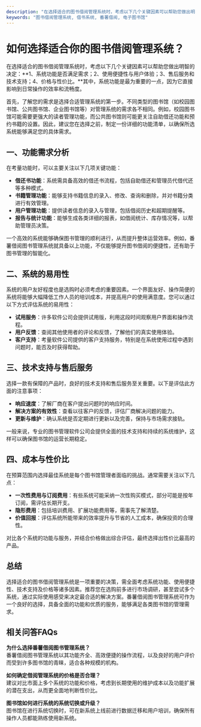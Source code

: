 ```yaml
---
description: "在选择适合的图书借阅管理系统时，考虑以下几个关键因素可以帮助您做出明智的决定：**1、系统功能是否满足需求；2、使用便捷性与用户体验；3、售后服务和技术支持；4、价格与性价比。**其中，系统功能是最为重要的一点，因为它直接影响到日常操作的效率和流畅度。"
keywords: "图书借阅管理系统, 借书系统, 番薯借阅, 电子图书馆"
---
```

# 如何选择适合你的图书借阅管理系统？

在选择适合的图书借阅管理系统时，考虑以下几个关键因素可以帮助您做出明智的决定：**1、系统功能是否满足需求；2、使用便捷性与用户体验；3、售后服务和技术支持；4、价格与性价比。**其中，系统功能是最为重要的一点，因为它直接影响到日常操作的效率和流畅度。

首先，了解您的需求是选择合适管理系统的第一步。不同类型的图书馆（如校园图书馆、公共图书馆、企业图书馆等）对管理系统的需求各不相同。例如，校园图书馆可能需要更强大的读者管理功能，而公共图书馆则可能更关注自助借还功能和预约书籍的设置。因此，建议您在选择之前，制定一份详细的功能清单，以确保所选系统能够满足您的具体需求。

## **一、功能需求分析**

在考量功能时，可以主要关注以下几项关键功能：

- **借还书功能**：系统需具备高效的借还书流程，包括自助借还和管理员代借代还等多种模式。
- **书籍管理功能**：能够支持书籍信息的录入、修改、查询和删除，并对书籍分类进行有效管理。
- **用户管理功能**：提供读者信息的录入与管理，包括借阅历史和超期提醒等。
- **报告与统计功能**：能够生成各类详细的报表，如借阅统计、库存情况等，以帮助管理员决策。
  
一个高效的系统能够确保图书管理的顺利进行，从而提升整体运营效率。例如，番薯借阅图书管理系统就具备以上功能，不仅能够提升图书借阅的便捷性，还有助于图书管理的智能化。

## **二、系统的易用性**

系统的用户友好程度也是选购时必须考虑的重要因素。一个界面友好、操作简便的系统将能够大幅降低工作人员的培训成本，并提高用户的使用满意度。您可以通过以下方式评估系统的易用性：

- **试用服务**：许多软件公司会提供试用版，利用这段时间观察用户界面和操作流程。
- **用户反馈**：查阅其他使用者的评论和反馈，了解他们的真实使用体验。
- **客户支持**：考量软件公司提供的客户支持服务，特别是在系统使用过程中遇到问题时，能否及时获得帮助。

## **三、技术支持与售后服务**

选择一款有保障的产品时，良好的技术支持和售后服务至关重要。以下是评估此方面的注意事项：

- **响应速度**：了解厂商在客户提出问题时的响应时间。
- **解决方案的有效性**：查看以往客户的反馈，评估厂商解决问题的能力。
- **更新与维护**：确认系统是否定期进行更新以及完善，保持与市场需求接轨。

一般来说，专业的图书管理软件公司会提供全面的技术支持和持续的系统维护，这样可以确保图书馆的运营长期稳定。

## **四、成本与性价比**

在预算范围内选择最佳系统是每个图书馆管理者面临的挑战。通常需要关注以下几点：

- **一次性费用与订阅费用**：有些系统可能采纳一次性购买模式，部分可能是按年订阅，需评估长期开支。
- **隐形费用**：包括培训费用、扩展功能费用等，需事先了解清楚。
- **价值回报**：评估系统所能带来的效率提升与节省的人工成本，确保投资的合理性。

对比各个系统的功能与服务，并结合价格做出综合评估，最终选择出性价比最高的产品。

## **总结**

选择适合的图书借阅管理系统是一项重要的决策，需全面考虑系统功能、使用便捷性、技术支持及价格等诸多因素。推荐您在选购前多进行市场调研，甚至尝试多个系统，通过实际使用感受来决定最合适的解决方案。番薯借阅图书管理系统可作为一个良好的选择，具备全面的功能和优质的服务，能够满足各类图书馆的管理需求。

## 相关问答FAQs
**为什么选择番薯借阅图书管理系统？**  
番薯借阅图书管理系统以其功能齐全、高效便捷的操作流程，以及良好的用户评价而受到许多图书馆的青睐，适合各种规模的机构。

**如何确定借阅管理系统的价格是否合理？**  
建议对比市面上多个系统的功能和价格，考虑到长期使用的维护成本以及功能扩展的潜在支出，从而更全面地判断性价比。

**图书馆如何进行系统的系统切换或升级？**  
图书馆在进行系统切换时，可在新系统上线前进行数据迁移和用户培训，确保所有操作人员都能熟练使用新系统。


